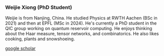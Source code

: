 ### Weijie Xiong (PhD Student)

Weijie is from Nanjing, China. He studied Physics at RWTH Aachen (BSc in 2021) and then at EPFL (MSc in 2024). He's currently a PhD student in the QIC group working on quantum reservoir computing. He enjoys thinking about the Haar measure, tensor networks, and combinatorics. He also likes cooking, plants and snowshoeing. 

[google scholar](https://scholar.google.com/citations?hl=en&user=aEXMlcEAAAAJ)
